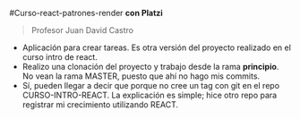 #Curso-react-patrones-render **con Platzi**
> Profesor Juan David Castro


- Aplicación para crear tareas. Es otra versión del proyecto realizado en el curso intro de react.  
- Realizo una clonación del proyecto y trabajo desde la rama **principio**. No vean la rama MASTER, puesto que ahí no hago mis commits.
- Sí, pueden llegar a decir que porque no cree un tag con git en el repo CURSO-INTRO-REACT. La explicación es simple; hice otro repo para registrar mi crecimiento utilizando REACT.
